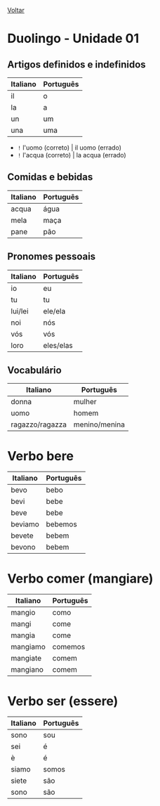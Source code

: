 [Voltar](../../README.md)

# Duolingo - Unidade 01

## Artigos definidos e indefinidos

| Italiano | Português |
| --- | --- |
| il | o |
| la | a |
| un | um |
| una | uma |

* `!` l'uomo (correto) | il uomo (errado)
* `!` l'acqua (correto) | la acqua (errado)

## Comidas e bebidas

| Italiano | Português |
| --- | --- |
| acqua | água |
| mela | maça |
| pane | pão |

## Pronomes pessoais

| Italiano | Português |
| --- | --- |
| io | eu |
| tu | tu |
| lui/lei | ele/ela |
| noi | nós |
| vós | vós |
| loro | eles/elas |

## Vocabulário

| Italiano | Português |
| --- | --- |
| donna | mulher |
| uomo | homem |
| ragazzo/ragazza | menino/menina |

# Verbo bere

| Italiano | Português |
| --- | --- |
| bevo | bebo |
| bevi | bebe |
| beve | bebe |
| beviamo | bebemos |
| bevete | bebem |
| bevono | bebem |

# Verbo comer (mangiare)

| Italiano | Português |
| --- | --- |
| mangio | como |
| mangi | come |
| mangia | come |
| mangiamo | comemos |
| mangiate | comem |
| mangiano | comem |

# Verbo ser (essere)

| Italiano | Português |
| --- | --- |
| sono | sou |
| sei | é |
| è | é |
| siamo | somos |
| siete | são |
| sono | são |


